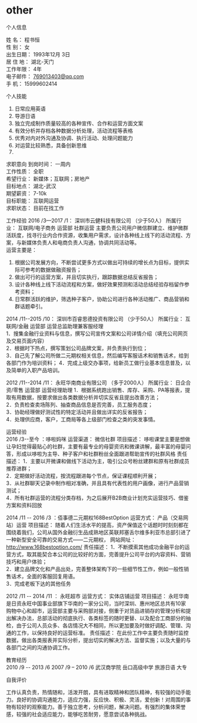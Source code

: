 # other 

个人信息

姓  名： 	程书恒 	<br>
性  别： 	女<br>
出生日期：	1993年12月 3日 	<br>
居 住 地： 	湖北-天门<br>
工作年限：	4年	<br>
电子邮件：	769013403@qq.com <br>
手  机： 	15999602414   <br>
              
	

个人技能
1.	日常应用英语
2.	导游日语
3.	独立完成制作质量较高的各种宣传、合作和运营方面文案
4.	有效分析并存档各种数据分析处理，活动流程等表格
5.	优秀对内对外沟通及协调、执行活动、处理问题能力
6.	对运营比较熟悉，具备创新思维
7.	
求职意向
到岗时间：	一周内<br>
工作性质：	全职<br>
希望行业：	新媒体；互联网；房地产<br>
目标地点：	湖北-武汉<br>
期望薪资：	7-10k<br>
目标职能：	互联网运营<br>
求职状态：	目前在找工作<br>

工作经验
2016 /3—2017 /1： 深圳市云健科技有限公司 （少于50人） 
所属行业：	互联网/电子商务
运营部    社群运营 
主要负责公司用户微信群建立、维护微群活跃度，找寻行业内合作资源，收集用户需求，设计各种线上线下的活动流程、方案，与新媒体负责人和电商负责人沟通，协调共同活动等。  
运营主要是：
1.	根据公司发展方向，不断尝试更多方式以做出可持续的增长点为目标，提供实际可参考的数据做融资报告；<br>
2.	做出可行的运营方案，并且切实执行，跟踪数据总结反省报告；<br>
3.	设计各种线上线下活动流程和方案，做好效果预测和活动总结经验存档留作参考资料；<br>
4.	日常群活跃的维护，筛选种子客户，协助公司进行各种活动推广、商品营销和群话题牵引。   <br>


2014 /11--2015 /10： 深圳市百睿思德投资有限公司 （少于50人） 
所属行业：	互联网/金融
运营部    运营总监助理兼客服经理   
1．搜集金融行业资料与信息，撰写公司宣传文案和公司详情介绍（填充公司网页及交易页面内容）<br>
2．根据时下热点，撰写策划公司品牌文案，并负责执行到位；  <br>
3．自己先了解公司所做二元期权相关信息，然后编写客服话术和销售话术，给到各部门作为培训资料；
4．完成上级交办事项，给新员工做行业基本信息普及，以及简单的入职产品培训。<br>

2012 /11--2014 /11： 永旺华南商业有限公司 （多于2000人）
所属行业：     日企合资/零售
运营部      运营经理助理
1．根据系统跑出销售、库存、采购、PA等报表，提取有用数据，按要求做出各类数据分析并切实反省且提出改善方法；<br>
2．负责检查卖场陈列、抽查商品信息是否完善，员工服务态度；  <br>
3．协助经理做好测试性的特定活动并且做出详实的反省报告；  <br>
4．处理供应商，客户，工商局等各上级部门检查之类的突发事情。<br>
	
运营经验	
2016 /3--至今 ：哆啦妈咪 
运营渠道：	微信社群 
项目描述：	哆啦课堂主要是想做让孕妇觉得最贴心的社群，主要有最专业的母婴资讯和微课讲解，最丰富的母婴问答，形成以哆啦为主导、种子客户和社群粉丝全面跟进帮助宣传的社群风格
责任描述：	1．主要以开微课和做线下活动为主，吸引公众号粉丝建群和原有社群成员推荐进群；  <br>
2．定期做好活动流程，按流程跟进每个节点，保证课程顺利开展；<br>
3．从社群聊天记录中制作相对准确，并且具有代表性的用户画像，进行产品营销测试；<br>
4．所有社群运营的流程分类存档，为之后展开B2B商业计划充实运营技巧、借鉴方案和资料回放<br>

2014 /11 -- 2016 /3 ：佰事德二元期权168BestOption
运营方式：	产品（交易网站）运营
项目描述：	随着人们生活水平的提高，资产保值这个话题时时刻刻都在围绕着我们，公司从国外金融衍生品成熟地区英联邦塞舌尔维多利亚市总部引进了一种新型安全可靠的交易方式——二元期权， 网站网址：http://www.168bestoption.com/ 
责任描述：	1．不断摸索其他成功金融平台的运营方式，取其能契合本公司的比较好的方面，完善提升公司平台的内容资料、营销技巧和用户体验； <br>
2．建立品牌文化和产品出处，完善整体架构下的一些细节性工作，例如一般性销售话术，全面的客服回复用语。<br>
3．完成老板下达的其他任务 <br>

2012 /11 -- 2014 /11 ： 永旺超市
运营方式：	实体店铺运营
项目描述：	永旺华南是日资永旺中国事业部旗下华南的一家分公司，当时深圳、惠州地区总共有10家购物中心和超市，运营部主要与采购部对接，侧重于对货品进销存的管理分析和提出解决办法，总部活动的彻底执行、各类标签的随时更替、以及配合工商部分的抽检，由于公司人员众多、各店情况大不相同，所以更加要及时做好调配、管理、沟通的工作，以保持良好的运营标准。 
责任描述：	在此份工作中主要负责随时监控数据，做出各类报表并实际分析，提出切实的解决方法、监督实施；以及大量的与各部门之间的沟通协调工作。 



	
教育经历	
2010 /9 -- 2013 /6 
2007 /9 – 2010 /6	武汉商学院 
岳口高级中学	旅游日语 	大专
	
自我评价
	
工作认真负责，热情随和，活泼开朗，具有进取精神和团队精神，有较强的动手能力。良好的协调沟通能力，适应力强，反应快、积极、灵活，爱创新！对周围的事物有较好的观察能力。善于独立思考，分析问题，解决问题。有强烈的集体荣誉感，较强的社会适应能力，能够吃苦耐劳，愿意尝试各种挑战。	

 

